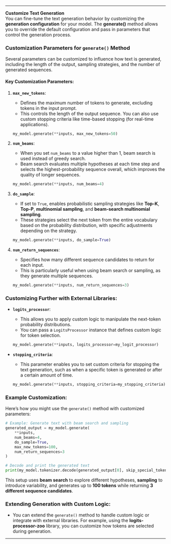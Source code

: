 
---

**Customize Text Generation**  
You can fine-tune the text generation behavior by customizing the **generation configuration** for your model. The **generate()** method allows you to override the default configuration and pass in parameters that control the generation process.

### Customization Parameters for `generate()` Method
Several parameters can be customized to influence how text is generated, including the length of the output, sampling strategies, and the number of generated sequences.

#### Key Customization Parameters:
1. **`max_new_tokens`**:  
   - Defines the maximum number of tokens to generate, excluding tokens in the input prompt.
   - This controls the length of the output sequence. You can also use custom stopping criteria like time-based stopping (for real-time applications).
   
   ```python
   my_model.generate(**inputs, max_new_tokens=50)
   ```

2. **`num_beams`**:  
   - When you set `num_beams` to a value higher than 1, beam search is used instead of greedy search.
   - Beam search evaluates multiple hypotheses at each time step and selects the highest-probability sequence overall, which improves the quality of longer sequences.
   
   ```python
   my_model.generate(**inputs, num_beams=4)
   ```

3. **`do_sample`**:  
   - If set to `True`, enables probabilistic sampling strategies like **Top-K**, **Top-P**, **multinomial sampling**, and **beam-search multinomial sampling**.
   - These strategies select the next token from the entire vocabulary based on the probability distribution, with specific adjustments depending on the strategy.
   
   ```python
   my_model.generate(**inputs, do_sample=True)
   ```

4. **`num_return_sequences`**:  
   - Specifies how many different sequence candidates to return for each input.
   - This is particularly useful when using beam search or sampling, as they generate multiple sequences.
   
   ```python
   my_model.generate(**inputs, num_return_sequences=3)
   ```

### Customizing Further with External Libraries:
- **`logits_processor`**:  
   - This allows you to apply custom logic to manipulate the next-token probability distributions.
   - You can pass a `LogitsProcessor` instance that defines custom logic for token selection.
   
   ```python
   my_model.generate(**inputs, logits_processor=my_logit_processor)
   ```

- **`stopping_criteria`**:  
   - This parameter enables you to set custom criteria for stopping the text generation, such as when a specific token is generated or after a certain amount of time.
   
   ```python
   my_model.generate(**inputs, stopping_criteria=my_stopping_criteria)
   ```

### Example Customization:
Here’s how you might use the `generate()` method with customized parameters:

```python
# Example: Generate text with beam search and sampling
generated_output = my_model.generate(
    **inputs,
    num_beams=4,
    do_sample=True,
    max_new_tokens=100,
    num_return_sequences=3
)

# Decode and print the generated text
print(my_model.tokenizer.decode(generated_output[0], skip_special_tokens=True))
```

This setup uses **beam search** to explore different hypotheses, **sampling** to introduce variability, and generates up to **100 tokens** while returning **3 different sequence candidates**.

### Extending Generation with Custom Logic:
- You can extend the `generate()` method to handle custom logic or integrate with external libraries. For example, using the **logits-processor-zoo** library, you can customize how tokens are selected during generation.

---
